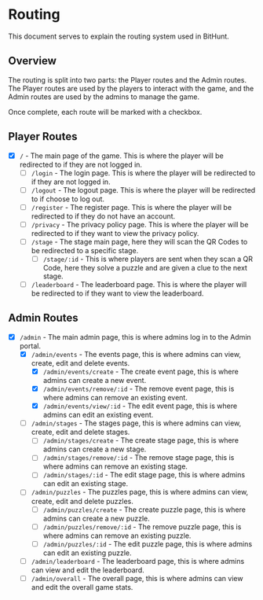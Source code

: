 # Routing

This document serves to explain the routing system used in BitHunt.

## Overview

The routing is split into two parts: the Player routes and the Admin routes. The Player routes are used by the players to interact with the game, and the Admin routes are used by the admins to manage the game.

Once complete, each route will be marked with a checkbox.

## Player Routes

- [X] `/` - The main page of the game. This is where the player will be redirected to if they are not logged in.
    - [ ] `/login` - The login page. This is where the player will be redirected to if they are not logged in.
    - [ ] `/logout` - The logout page. This is where the player will be redirected to if choose to log out.
    - [ ] `/register` - The register page. This is where the player will be redirected to if they do not have an account.
    - [ ] `/privacy` - The privacy policy page. This is where the player will be redirected to if they want to view the privacy policy.
    - [ ] `/stage` - The stage main page, here they will scan the QR Codes to be redirected to a specific stage.
        - [ ] `/stage/:id` - This is where players are sent when they scan a QR Code, here they solve a puzzle and are given a clue to the next stage.
    - [ ] `/leaderboard` - The leaderboard page. This is where the player will be redirected to if they want to view the leaderboard.

## Admin Routes

- [X] `/admin` - The main admin page, this is where admins log in to the Admin portal.
    - [X] `/admin/events` - The events page, this is where admins can view, create, edit and delete events.
        - [X] `/admin/events/create` - The create event page, this is where admins can create a new event.
        - [X] `/admin/events/remove/:id` - The remove event page, this is where admins can remove an existing event.
        - [X] `/admin/events/view/:id` - The edit event page, this is where admins can edit an existing event.
    - [ ] `/admin/stages` - The stages page, this is where admins can view, create, edit and delete stages.
        - [ ] `/admin/stages/create` - The create stage page, this is where admins can create a new stage.
        - [ ] `/admin/stages/remove/:id` - The remove stage page, this is where admins can remove an existing stage.
        - [ ] `/admin/stages/:id` - The edit stage page, this is where admins can edit an existing stage.
    - [ ] `/admin/puzzles` - The puzzles page, this is where admins can view, create, edit and delete puzzles.
        - [ ] `/admin/puzzles/create` - The create puzzle page, this is where admins can create a new puzzle.
        - [ ] `/admin/puzzles/remove/:id` - The remove puzzle page, this is where admins can remove an existing puzzle.
        - [ ] `/admin/puzzles/:id` - The edit puzzle page, this is where admins can edit an existing puzzle.
    - [ ] `/admin/leaderboard` - The leaderboard page, this is where admins can view and edit the leaderboard.
    - [ ] `/admin/overall` - The overall page, this is where admins can view and edit the overall game stats.